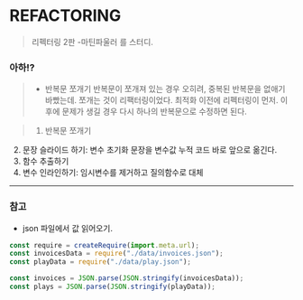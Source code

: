 # REFACTORING
> 리펙터링 2판 -마틴파울러 를 스터디.

### 아하⁉️
> - 반복문 쪼개기
    반복문이 쪼개져 있는 경우 오히려, 중복된 반복문을 없애기 바빴는데. 쪼개는 것이 리팩터링이었다.
    최적화 이전에 리펙터링이 먼저. 이후에 문제가 생길 경우 다시 하나의 반복문으로 수정하면 된다.

> 1. 반복문 쪼개기
2. 문장 슬라이드 하기: 변수 초기화 문장을 변수값 누적 코드 바로 앞으로 옮긴다.
3. 함수 추출하기
4. 변수 인라인하기: 임시변수를 제거하고 질의함수로 대체

---

### 참고

- json 파일에서 값 읽어오기.
```js
const require = createRequire(import.meta.url);
const invoicesData = require("./data/invoices.json");
const playData = require("./data/play.json");

const invoices = JSON.parse(JSON.stringify(invoicesData));
const plays = JSON.parse(JSON.stringify(playData));
```